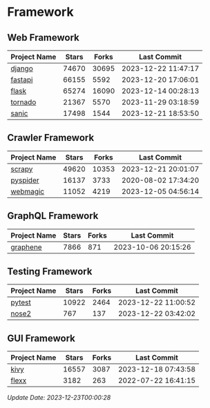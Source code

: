 # Framework

## Web Framework
| Project Name | Stars | Forks | Last Commit |
| ------------ | ----- | ----- | ----------- |
| [django](https://github.com/django/django) | 74670 | 30695 | 2023-12-22 11:47:17 |
| [fastapi](https://github.com/tiangolo/fastapi) | 66155 | 5592 | 2023-12-20 17:06:01 |
| [flask](https://github.com/pallets/flask) | 65274 | 16090 | 2023-12-14 00:28:13 |
| [tornado](https://github.com/tornadoweb/tornado) | 21367 | 5570 | 2023-11-29 03:18:59 |
| [sanic](https://github.com/sanic-org/sanic) | 17498 | 1544 | 2023-12-21 18:53:50 |

## Crawler Framework
| Project Name | Stars | Forks | Last Commit |
| ------------ | ----- | ----- | ----------- |
| [scrapy](https://github.com/scrapy/scrapy) | 49620 | 10353 | 2023-12-21 20:01:07 |
| [pyspider](https://github.com/binux/pyspider) | 16137 | 3733 | 2020-08-02 17:34:20 |
| [webmagic](https://github.com/code4craft/webmagic) | 11052 | 4219 | 2023-12-05 04:56:14 |

## GraphQL Framework
| Project Name | Stars | Forks | Last Commit |
| ------------ | ----- | ----- | ----------- |
| [graphene](https://github.com/graphql-python/graphene) | 7866 | 871 | 2023-10-06 20:15:26 |

## Testing Framework
| Project Name | Stars | Forks | Last Commit |
| ------------ | ----- | ----- | ----------- |
| [pytest](https://github.com/pytest-dev/pytest) | 10922 | 2464 | 2023-12-22 11:00:52 |
| [nose2](https://github.com/nose-devs/nose2) | 767 | 137 | 2023-12-22 03:42:02 |

## GUI Framework
| Project Name | Stars | Forks | Last Commit |
| ------------ | ----- | ----- | ----------- |
| [kivy](https://github.com/kivy/kivy) | 16557 | 3087 | 2023-12-18 07:43:58 |
| [flexx](https://github.com/flexxui/flexx) | 3182 | 263 | 2022-07-22 16:41:15 |

*Update Date: 2023-12-23T00:00:28*
